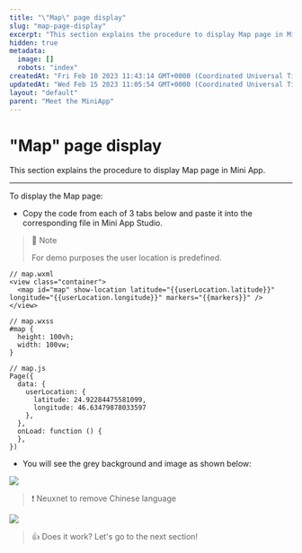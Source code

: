 ```yaml
---
title: "\"Map\" page display"
slug: "map-page-display"
excerpt: "This section explains the procedure to display Map page in Mini App."
hidden: true
metadata: 
  image: []
  robots: "index"
createdAt: "Fri Feb 10 2023 11:43:14 GMT+0000 (Coordinated Universal Time)"
updatedAt: "Wed Feb 15 2023 11:05:54 GMT+0000 (Coordinated Universal Time)"
layout: "default"
parent: "Meet the MiniApp"
---
```

# \"Map\" page display 
This section explains the procedure to display Map page in Mini App.
*** 
To display the Map page:

- Copy the code from each of 3 tabs below and paste it into the corresponding file in Mini App Studio.

> 📝 Note
> 
> For demo purposes the user location is predefined.

```Text
// map.wxml
<view class="container">
  <map id="map" show-location latitude="{{userLocation.latitude}}" longitude="{{userLocation.longitude}}" markers="{{markers}}" />
</view>
```
```Text
// map.wxss
#map {
  height: 100vh;
  width: 100vw;
}
```
```Text
// map.js
Page({
  data: {
    userLocation: {
      latitude: 24.92284475581099,
      longitude: 46.63479878033597
    },
  },
  onLoad: function () {
  },
})
```

- You will see the grey background and image as shown below:

![](https://files.readme.io/526371a-image.png)

> ❗️ Neuxnet to remove Chinese language

![](https://files.readme.io/7508f7e-image.png)

> 👍 Does it work? Let's go to the next section!
